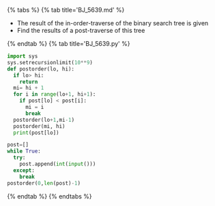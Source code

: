 {% tabs %}
{% tab title='BJ_5639.md' %}

* The result of the in-order-traverse of the binary search tree is given
* Find the results of a post-traverse of this tree

{% endtab %}
{% tab title='BJ_5639.py' %}

```py
import sys
sys.setrecursionlimit(10**9)
def postorder(lo, hi):
  if lo> hi:
    return
  mi= hi + 1
  for i in range(lo+1, hi+1):
    if post[lo] < post[i]:
      mi = i
      break
  postorder(lo+1,mi-1)
  postorder(mi, hi)
  print(post[lo])

post=[]
while True:
  try:
    post.append(int(input()))
  except:
    break
postorder(0,len(post)-1)
```

{% endtab %}
{% endtabs %}